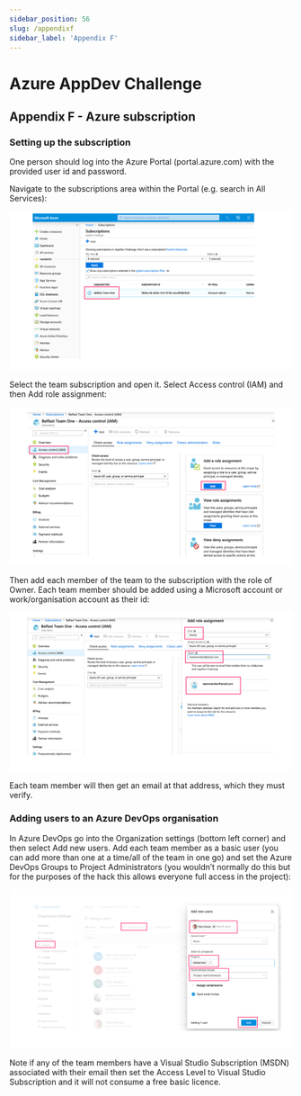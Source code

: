 ```yaml
---
sidebar_position: 56
slug: /appendixf
sidebar_label: 'Appendix F'
---
```

# Azure AppDev Challenge

## Appendix F - Azure subscription

### Setting up the subscription


One person should log into the Azure Portal (portal.azure.com) with the provided user id and password.

Navigate to the subscriptions area within the Portal (e.g. search in All Services):

![](../images/azsub01.png)

Select the team subscription and open it. Select Access control (IAM) and then Add role assignment:

![](../images/azsub02.png)

Then add each member of the team to the subscription with the role of Owner. Each team member should be added using a Microsoft account or work/organisation account as their id:

![](../images/azsub03.png)

Each team member will then get an email at that address, which they must verify.

### Adding users to an Azure DevOps organisation

In Azure DevOps go into the Organization settings (bottom left corner) and then select Add new users. Add each team member as a basic user (you can add more than one at a time/all of the team in one go) and set the Azure DevOps Groups to Project Administrators (you wouldn’t normally do this but for the purposes of the hack this allows everyone full access in the project):

![](../images/azsub04.png)

Note if any of the team members have a Visual Studio Subscription (MSDN) associated with their email then set the Access Level to Visual Studio Subscription and it will not consume a free basic licence.
